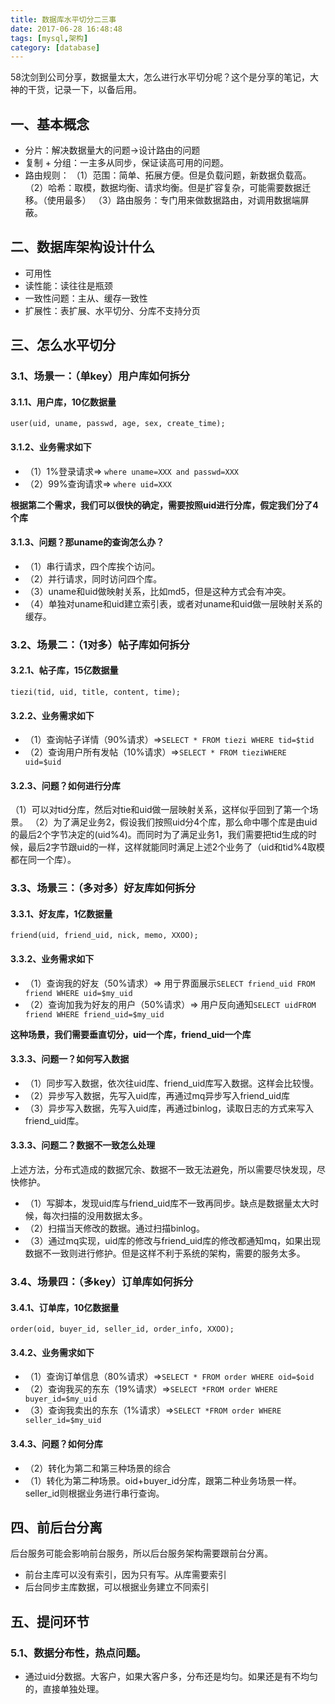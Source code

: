 ```yaml
---
title: 数据库水平切分二三事
date: 2017-06-28 16:48:48
tags: [mysql,架构]
category: [database]
---
```

58沈剑到公司分享，数据量太大，怎么进行水平切分呢？这个是分享的笔记，大神的干货，记录一下，以备后用。
<!--more-->

## 一、基本概念
- 分片：解决数据量大的问题->设计路由的问题
- 复制 + 分组：一主多从同步，保证读高可用的问题。
- 路由规则：
（1）范围：简单、拓展方便。但是负载问题，新数据负载高。
（2）哈希：取模，数据均衡、请求均衡。但是扩容复杂，可能需要数据迁移。（使用最多）
（3）路由服务：专门用来做数据路由，对调用数据端屏蔽。

## 二、数据库架构设计什么
- 可用性
- 读性能：读往往是瓶颈
- 一致性问题：主从、缓存一致性
- 扩展性：表扩展、水平切分、分库不支持分页


## 三、怎么水平切分
### 3.1、场景一：（单key）用户库如何拆分
#### 3.1.1、用户库，10亿数据量
```
user(uid, uname, passwd, age, sex, create_time);
```
#### 3.1.2、业务需求如下
- （1）1%登录请求=> `where uname=XXX and passwd=XXX`
- （2）99%查询请求=> `where uid=XXX`

**根据第二个需求，我们可以很快的确定，需要按照uid进行分库，假定我们分了4个库**
#### 3.1.3、问题？那uname的查询怎么办？
- （1）串行请求，四个库挨个访问。
- （2）并行请求，同时访问四个库。
- （3）uname和uid做映射关系，比如md5，但是这种方式会有冲突。
- （4）单独对uname和uid建立索引表，或者对uname和uid做一层映射关系的缓存。

### 3.2、场景二：（1对多）帖子库如何拆分
#### 3.2.1、帖子库，15亿数据量
```
tiezi(tid, uid, title, content, time);
```
#### 3.2.2、业务需求如下
- （1）查询帖子详情（90%请求）=>`SELECT * FROM tiezi WHERE tid=$tid`
- （2）查询用户所有发帖（10%请求）=>`SELECT * FROM tieziWHERE uid=$uid`

#### 3.2.3、问题？如何进行分库
（1）可以对tid分库，然后对tie和uid做一层映射关系，这样似乎回到了第一个场景。
（2）为了满足业务2，假设我们按照uid分4个库，那么命中哪个库是由uid的最后2个字节决定的(uid%4)。而同时为了满足业务1，我们需要把tid生成的时候，最后2字节跟uid的一样，这样就能同时满足上述2个业务了（uid和tid%4取模都在同一个库）。


### 3.3、场景三：（多对多）好友库如何拆分
#### 3.3.1、好友库，1亿数据量
```
friend(uid, friend_uid, nick, memo, XXOO);
```
#### 3.3.2、业务需求如下
- （1）查询我的好友（50%请求）=> 用亍界面展示`SELECT friend_uid FROM friend WHERE uid=$my_uid`
- （2）查询加我为好友的用户（50%请求）=> 用户反向通知`SELECT uidFROM friend WHERE friend_uid=$my_uid`

**这种场景，我们需要垂直切分，uid一个库，friend_uid一个库**

#### 3.3.3、问题一？如何写入数据
- （1）同步写入数据，依次往uid库、friend_uid库写入数据。这样会比较慢。
- （2）异步写入数据，先写入uid库，再通过mq异步写入friend_uid库
- （3）异步写入数据，先写入uid库，再通过binlog，读取日志的方式来写入friend_uid库。

#### 3.3.3、问题二？数据不一致怎么处理
上述方法，分布式造成的数据冗余、数据不一致无法避免，所以需要尽快发现，尽快修护。
- （1）写脚本，发现uid库与friend_uid库不一致再同步。缺点是数据量太大时候，每次扫描的没用数据太多。
- （2）扫描当天修改的数据。通过扫描binlog。
- （3）通过mq实现，uid库的修改与friend_uid库的修改都通知mq，如果出现数据不一致则进行修护。但是这样不利于系统的架构，需要的服务太多。

### 3.4、场景四：（多key）订单库如何拆分
#### 3.4.1、订单库，10亿数据量
```
order(oid, buyer_id, seller_id, order_info, XXOO);
```
#### 3.4.2、业务需求如下
- （1）查询订单信息（80%请求）=>`SELECT * FROM order WHERE oid=$oid`
- （2）查询我买的东东（19%请求）=>`SELECT *FROM order WHERE buyer_id=$my_uid`
- （3）查询我卖出的东东（1%请求）=>`SELECT *FROM order WHERE seller_id=$my_uid`

#### 3.4.3、问题？如何分库
- （2）转化为第二和第三种场景的综合
- （1）转化为第二种场景。oid+buyer_id分库，跟第二种业务场景一样。seller_id则根据业务进行串行查询。

## 四、前后台分离
后台服务可能会影响前台服务，所以后台服务架构需要跟前台分离。
- 前台主库可以没有索引，因为只有写。从库需要索引
- 后台同步主库数据，可以根据业务建立不同索引

## 五、提问环节
### 5.1、数据分布性，热点问题。
- 通过uid分数据。大客户，如果大客户多，分布还是均匀。如果还是有不均匀的，直接单独处理。